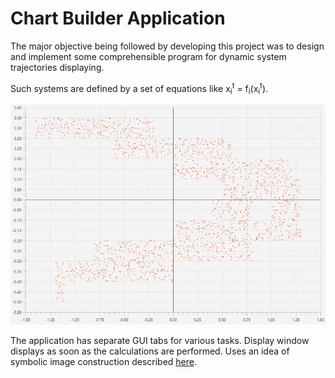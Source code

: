 # Chart Builder Application

The major objective being followed by developing this project was to design and implement some comprehensible program for dynamic system trajectories displaying. 

Such systems are defined by a set of equations like x<sub>i</sub><sup>t</sup> = f<sub>i</sub>(x<sub>i</sub><sup>t</sup>).

![GIF IMAGE HERE](img/henon.gif)

The application has separate GUI tabs for various tasks. Display window displays as soon as the calculations are performed. Uses an idea of symbolic image construction described [here](https://www.math.spbu.ru/user/ampilova/book_ej.pdf).
